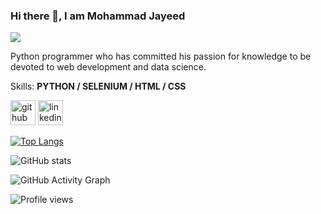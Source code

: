 ### Hi there 👋, I am Mohammad Jayeed
![](https://scontent.fdac5-2.fna.fbcdn.net/v/t1.6435-1/77049215_2330665853723455_1912068072370339840_n.jpg?stp=c15.69.170.169a_dst-jpg_p200x200&_nc_cat=108&ccb=1-7&_nc_sid=7206a8&_nc_eui2=AeGEUL_vAxkVzOFICcbDz0z3ycG1o5-WniDJwbWjn5aeIJwprJxWyShj94B1VMQqb0suDJM7ONANeblaUGQ8LR-s&_nc_ohc=RoHeIOpBscwAX_-AIQW&_nc_ht=scontent.fdac5-2.fna&oh=00_AT-eLiN_TkRSIS6IJFKf8wSKCNFDG4xDE64-J0n9MYujJg&oe=62CB055B)

Python programmer who has committed his passion for knowledge
to be devoted to web development and data science.

Skills: **PYTHON / SELENIUM / HTML / CSS**



[<img src='https://cdn.jsdelivr.net/npm/simple-icons@3.0.1/icons/github.svg' alt='github' height='40'>](https://github.com/mohammadjayeed)  [<img src='https://cdn.jsdelivr.net/npm/simple-icons@3.0.1/icons/linkedin.svg' alt='linkedin' height='40'>](https://www.linkedin.com/in/mohdjyd/)  

[![Top Langs](https://github-readme-stats.vercel.app/api/top-langs/?username=mohammadjayeed)](https://github.com/anuraghazra/github-readme-stats)

![GitHub stats](https://github-readme-stats.vercel.app/api?username=mohammadjayeed&show_icons=true)  

![GitHub Activity Graph](https://activity-graph.herokuapp.com/graph?username=mohammadjayeed)  

![Profile views](https://gpvc.arturio.dev/mohammadjayeed)  














<!--### Hi there 👋


**mohammadjayeed/mohammadjayeed** is a ✨ _special_ ✨ repository because its `README.md` (this file) appears on your GitHub profile.

Here are some ideas to get you started:

- 🔭 I’m currently working on ...
- 🌱 I’m currently learning ...
- 👯 I’m looking to collaborate on ...
- 🤔 I’m looking for help with ...
- 💬 Ask me about ...
- 📫 How to reach me: ...
- 😄 Pronouns: ...
- ⚡ Fun fact: ...

-->

